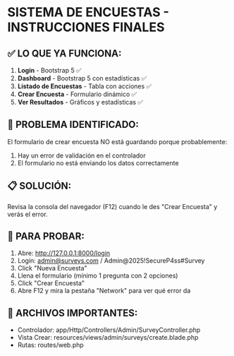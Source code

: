 # SISTEMA DE ENCUESTAS - INSTRUCCIONES FINALES

## ✅ LO QUE YA FUNCIONA:

1. **Login** - Bootstrap 5 ✅
2. **Dashboard** - Bootstrap 5 con estadísticas ✅  
3. **Listado de Encuestas** - Tabla con acciones ✅
4. **Crear Encuesta** - Formulario dinámico ✅
5. **Ver Resultados** - Gráficos y estadísticas ✅

## 🔧 PROBLEMA IDENTIFICADO:

El formulario de crear encuesta NO está guardando porque probablemente:
1. Hay un error de validación en el controlador
2. El formulario no está enviando los datos correctamente

## 📋 SOLUCIÓN:

Revisa la consola del navegador (F12) cuando le des "Crear Encuesta" y verás el error.

##  🎯 PARA PROBAR:

1. Abre: http://127.0.0.1:8000/login
2. Login: admin@surveys.com / Admin@2025!SecureP4ss#Survey
3. Click "Nueva Encuesta"
4. Llena el formulario (mínimo 1 pregunta con 2 opciones)
5. Click "Crear Encuesta"
6. Abre F12 y mira la pestaña "Network" para ver qué error da

## 📁 ARCHIVOS IMPORTANTES:

- Controlador: app/Http/Controllers/Admin/SurveyController.php
- Vista Crear: resources/views/admin/surveys/create.blade.php
- Rutas: routes/web.php

